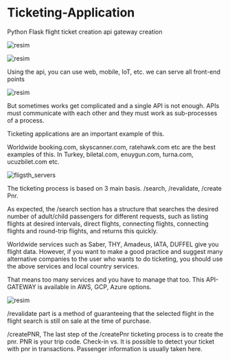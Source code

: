 # Ticketing-Application
Python Flask flight ticket creation api gateway creation

![resim](https://user-images.githubusercontent.com/40759486/182633350-52ff5b89-012e-49cb-a0b6-213443a83faa.png)

![resim](https://user-images.githubusercontent.com/40759486/182633383-165e3fe0-794e-41b4-a000-388df86b8982.png)


Using the api, you can use web, mobile, IoT, etc. we can serve all front-end points

![resim](https://user-images.githubusercontent.com/40759486/182634730-4ba314b3-f3d8-45a6-ab01-3d86cd01ce10.png)


But sometimes works get complicated and a single API is not enough. 
APIs must communicate with each other and they must work as sub-processes of a process.

Ticketing applications are an important example of this.

Worldwide booking.com, skyscanner.com, ratehawk.com etc are the best examples of this.
In Turkey, biletal.com, enuygun.com, turna.com, ucuzbilet.com etc.

![fligsth_servers](https://user-images.githubusercontent.com/40759486/182635865-26476b73-e649-4c0a-bbd6-ca6a839d2c16.png)


The ticketing process is based on 3 main basis. /search, /revalidate, /create Pnr.

As expected, the /search section has a structure that searches the desired number of adult/child passengers for different requests, such as listing flights at desired intervals, direct flights, connecting flights, connecting flights and round-trip flights, and returns this quickly.

Worldwide services such as Saber, THY, Amadeus, IATA, DUFFEL give you flight data. However, if you want to make a good practice and suggest many alternative companies to the user who wants to do ticketing, you should use the above services and local country services.

That means too many services and you have to manage that too. This API-GATEWAY is available in AWS, GCP, Azure options.


![resim](https://user-images.githubusercontent.com/40759486/182638433-e37dbd88-8adc-4bd4-a764-c406e2417c4c.png)


/revalidate part is a method of guaranteeing that the selected flight in the flight search is still on sale at the time of purchase.

/createPNR, The last step of the /createPnr ticketing process is to create the pnr. PNR is your trip code. Check-in vs. It is possible to detect your ticket with pnr in transactions. Passenger information is usually taken here.
